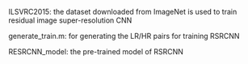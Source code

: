 ILSVRC2015: the dataset downloaded from ImageNet is used to train residual image super-resolution CNN 

generate_train.m: for generating the LR/HR pairs for training RSRCNN

RESRCNN_model: the pre-trained model of RSRCNN
